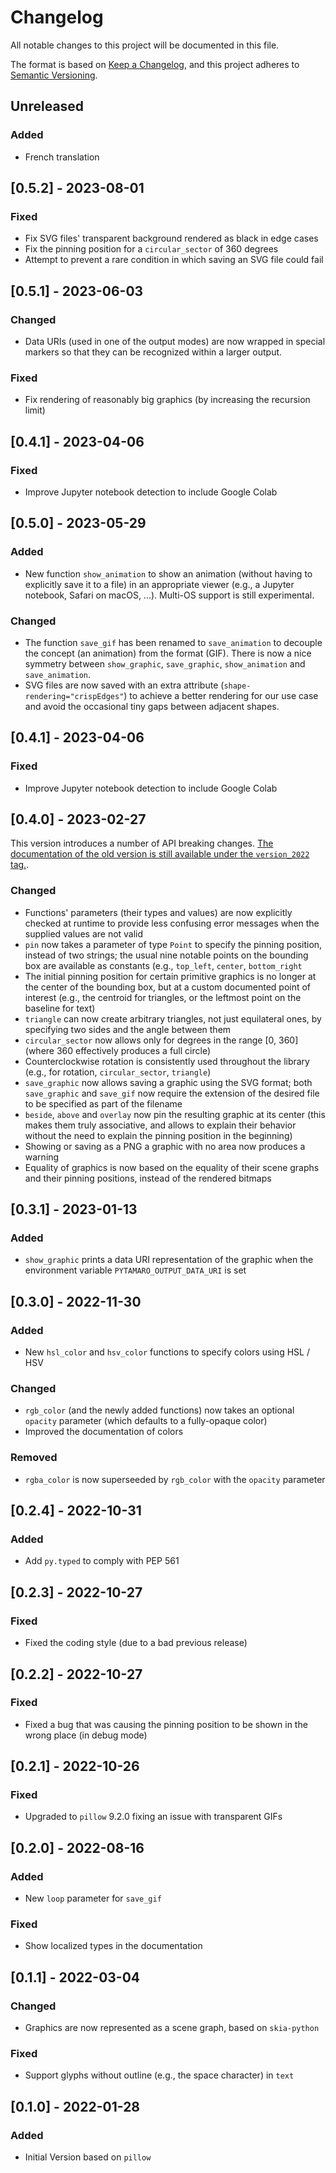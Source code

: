 # Changelog

All notable changes to this project will be documented in this file.

The format is based on [Keep a Changelog](https://keepachangelog.com/en/1.0.0/),
and this project adheres to [Semantic Versioning](https://semver.org/spec/v2.0.0.html).


## Unreleased

### Added

- French translation


## [0.5.2] - 2023-08-01

### Fixed

- Fix SVG files' transparent background rendered as black in edge cases
- Fix the pinning position for a `circular_sector` of 360 degrees
- Attempt to prevent a rare condition in which saving an SVG file could fail

## [0.5.1] - 2023-06-03

### Changed

- Data URIs (used in one of the output modes) are now wrapped in special markers so that they can be recognized within a larger output.

### Fixed

- Fix rendering of reasonably big graphics (by increasing the recursion limit)

## [0.4.1] - 2023-04-06

### Fixed

- Improve Jupyter notebook detection to include Google Colab

## [0.5.0] - 2023-05-29

### Added

- New function `show_animation` to show an animation (without having to explicitly save it to a file) in an appropriate viewer (e.g., a Jupyter notebook, Safari on macOS, ...). Multi-OS support is still experimental.

### Changed

- The function `save_gif` has been renamed to `save_animation` to decouple the concept (an animation) from the format (GIF). There is now a nice symmetry between `show_graphic`, `save_graphic`, `show_animation` and `save_animation`.
- SVG files are now saved with an extra attribute (`shape-rendering="crispEdges"`) to achieve a better rendering for our use case and avoid the occasional tiny gaps between adjacent shapes. 

## [0.4.1] - 2023-04-06

### Fixed

- Improve Jupyter notebook detection to include Google Colab

## [0.4.0] - 2023-02-27

This version introduces a number of API breaking changes. [The documentation of the old version is still available under the `version_2022` tag.](https://pytamaro.readthedocs.io/en/version_2022/).

### Changed

- Functions' parameters (their types and values) are now explicitly checked at runtime to provide less confusing error messages when the supplied values are not valid
- `pin` now takes a parameter of type `Point` to specify the pinning position, instead of two strings; the usual nine notable points on the bounding box are available as constants (e.g., `top_left`, `center`, `bottom_right`
- The initial pinning position for certain primitive graphics is no longer at the center of the bounding box, but at a custom documented point of interest (e.g., the centroid for triangles, or the leftmost point on the baseline for text)
- `triangle` can now create arbitrary triangles, not just equilateral ones, by specifying two sides and the angle between them
- `circular_sector` now allows only for degrees in the range [0, 360] (where 360 effectively produces a full circle)
- Counterclockwise rotation is consistently used throughout the library (e.g., for rotation, `circular_sector`, `triangle`)
- `save_graphic` now allows saving a graphic using the SVG format; both `save_graphic` and `save_gif` now require the extension of the desired file to be specified as part of the filename 
- `beside`, `above` and `overlay` now pin the resulting graphic at its center (this makes them truly associative, and allows to explain their behavior without the need to explain the pinning position in the beginning)
- Showing or saving as a PNG a graphic with no area now produces a warning
- Equality of graphics is now based on the equality of their scene graphs and their pinning positions, instead of the rendered bitmaps

## [0.3.1] - 2023-01-13

### Added

- `show_graphic` prints a data URI representation of the graphic when the environment variable `PYTAMARO_OUTPUT_DATA_URI` is set

## [0.3.0] - 2022-11-30

### Added

- New `hsl_color` and `hsv_color` functions to specify colors using HSL / HSV

### Changed

- `rgb_color` (and the newly added functions) now takes an optional `opacity` parameter (which defaults to a fully-opaque color)
- Improved the documentation of colors

### Removed

- `rgba_color` is now superseeded by `rgb_color` with the `opacity` parameter

## [0.2.4] - 2022-10-31

### Added

- Add `py.typed` to comply with PEP 561

## [0.2.3] - 2022-10-27

### Fixed

- Fixed the coding style (due to a bad previous release)  

## [0.2.2] - 2022-10-27

### Fixed

- Fixed a bug that was causing the pinning position to be shown in the wrong place (in debug mode)

## [0.2.1] - 2022-10-26

### Fixed

- Upgraded to `pillow` 9.2.0 fixing an issue with transparent GIFs

## [0.2.0] - 2022-08-16

### Added

- New `loop` parameter for `save_gif`

### Fixed

- Show localized types in the documentation

## [0.1.1] - 2022-03-04

### Changed

- Graphics are now represented as a scene graph, based on `skia-python`

### Fixed

- Support glyphs without outline (e.g., the space character) in `text`

## [0.1.0] - 2022-01-28

### Added

- Initial Version based on `pillow`
